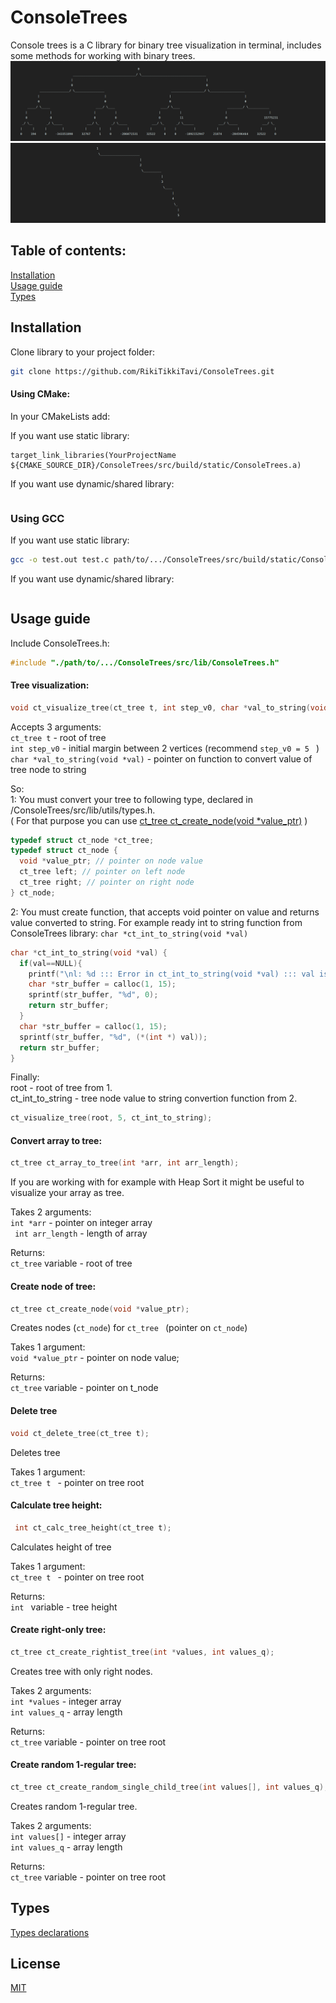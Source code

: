# ConsoleTrees

Console trees is a C library for binary tree visualization in terminal, includes some methods for working
with binary trees.
![ConsoleTrees screenshot 1](https://github.com/RikiTikkiTavi/ConsoleTrees/blob/docs/docs/images/Screen1.png)
![ConsoleTrees screenshot 1](https://github.com/RikiTikkiTavi/ConsoleTrees/blob/docs/docs/images/Screen2.png)

## Table of contents:
[Installation](https://github.com/RikiTikkiTavi/ConsoleTrees#installation) <br>
[Usage guide](https://github.com/RikiTikkiTavi/ConsoleTrees#usage--guide) <br>
[Types](https://github.com/RikiTikkiTavi/ConsoleTrees#types) <br>


## Installation

Clone library to your project folder:
```bash
git clone https://github.com/RikiTikkiTavi/ConsoleTrees.git
```

#### Using CMake:
In your CMakeLists add:

If you want use static library:
```
target_link_libraries(YourProjectName ${CMAKE_SOURCE_DIR}/ConsoleTrees/src/build/static/ConsoleTrees.a)
 ```
If you want use dynamic/shared library:
 ```
 ```

### Using GCC

If you want use static library:
```bash
gcc -o test.out test.c path/to/.../ConsoleTrees/src/build/static/ConsoleTrees.a
```

If you want use dynamic/shared library:
 ```
 ```

## Usage  guide

Include ConsoleTrees.h:
```c
#include "./path/to/.../ConsoleTrees/src/lib/ConsoleTrees.h"
```

   #### Tree visualization:
```c
void ct_visualize_tree(ct_tree t, int step_v0, char *val_to_string(void *val));
```

Accepts 3 arguments: <br>
```ct_tree t``` - root of tree <br/>
```int step_v0```  - initial margin between 2 vertices (recommend ```step_v0 = 5 ``` ) <br/>
```char *val_to_string(void *val)``` - pointer on function to convert value of tree node to string <br/>

So: <br>
1: You must convert your tree to following type, declared in /ConsoleTrees/src/lib/utils/types.h. <br>
( For that purpose you can use [ct_tree ct_create_node(void *value_ptr)](https://github.com/RikiTikkiTavi/ConsoleTrees#create-node-of-tree) )
```c
typedef struct ct_node *ct_tree;
typedef struct ct_node {
  void *value_ptr; // pointer on node value
  ct_tree left; // pointer on left node
  ct_tree right; // pointer on right node
} ct_node;
```
2: You must create function, that accepts void pointer on value and returns value converted to string. For example ready int to string function from ConsoleTrees library: ```char *ct_int_to_string(void *val)```
```c
char *ct_int_to_string(void *val) {
  if(val==NULL){
    printf("\nl: %d ::: Error in ct_int_to_string(void *val) ::: val is NULL\n", __LINE__);
    char *str_buffer = calloc(1, 15);
    sprintf(str_buffer, "%d", 0);
    return str_buffer;
  }
  char *str_buffer = calloc(1, 15);
  sprintf(str_buffer, "%d", (*(int *) val));
  return str_buffer;
}
```
  Finally: <br/>
  root - root of tree from 1. <br/>
  ct_int_to_string - tree node value to string convertion function from 2. <br/>
 ```c
 ct_visualize_tree(root, 5, ct_int_to_string);
  ```

#### Convert array to tree:
```c
ct_tree ct_array_to_tree(int *arr, int arr_length);
```
If you are working with for example with Heap Sort it might be useful to visualize your array as tree.

Takes 2 arguments: <br/>
``` int *arr ``` - pointer on integer array <br/>
```  int arr_length ``` - length of array

Returns: <br/>
```ct_tree```  variable - root of tree

#### Create node of tree:
 ```c
ct_tree ct_create_node(void *value_ptr);
```
Creates nodes (```ct_node```) for ```ct_tree ``` (pointer on ```ct_node```)

Takes 1 argument: <br/>
```void *value_ptr``` - pointer on node value;

Returns: <br/>
```ct_tree``` variable - pointer on t_node

#### Delete tree
```c
void ct_delete_tree(ct_tree t);
```
Deletes tree

Takes 1 argument: <br/>
```ct_tree t ``` - pointer on tree root

#### Calculate tree height:
```c
 int ct_calc_tree_height(ct_tree t);
```
Calculates height of tree

Takes 1 argument: <br/>
```ct_tree t ``` - pointer on tree root

Returns: <br/>
```int ``` variable - tree height

#### Create right-only tree:
```c
ct_tree ct_create_rightist_tree(int *values, int values_q);
```
Creates tree with only right nodes.

Takes 2 arguments: <br/>
```int *values``` - integer array <br/>
```int values_q``` - array length

Returns: <br/>
```ct_tree``` variable - pointer on tree root

#### Create random 1-regular tree:
``` c
ct_tree ct_create_random_single_child_tree(int values[], int values_q);
```
Creates random 1-regular tree.

Takes 2 arguments: <br/>
```int values[]``` - integer array <br/>
```int values_q``` - array length

Returns: <br/>
```ct_tree``` variable - pointer on tree root

## Types
[Types declarations](https://github.com/RikiTikkiTavi/ConsoleTrees/blob/master/src/lib/utils/types.h)


## License
[MIT](https://choosealicense.com/licenses/mit/)